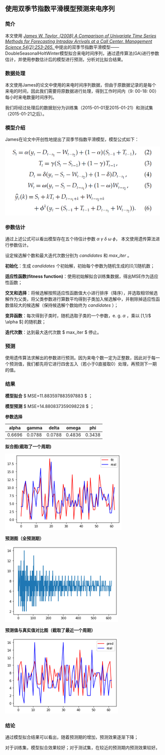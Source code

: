 ## 使用双季节指数平滑模型预测来电序列

### 简介

本文使用  *[James W. Taylor, (2008) A Comparison of Univariate Time Series Methods for Forecasting Intraday Arrivals at a Call Center. Management Science 54(2):253-265. ](https://doi.org/10.1287/mnsc.1070.0786)* 中提出的双季节指数平滑模型——DoubleSeasonalHoltWinter模型拟合来电时间序列，通过遗传算法(GA)进行参数估计，并使用参数估计后的模型进行预测，分析对比拟合结果。



### 数据处理

本文使用James的论文中使用的来电时间序列数据，但由于原数据记录的是每个来电的时间，因此我们需要将原数据进行处理，得到工作时间内（9: 00-18: 00）每小时来电数量时间序列。

我们将经过处理后的数据划分为训练集（2015-01-01至2015-01-21）和测试集（2015-01-21之后）。



### 模型介绍

James在论文中开创性地提出了双季节指数平滑模型，模型公式如下：

![模型公式](figure/模型公式.png)



### 参数估计

通过上述公式可以看出模型存在五个待估计参数 $\alpha\ \gamma\ \delta\ \omega\ \phi$， 本文使用遗传算法进行参数估计。

设定候选解个数和最大迭代次数分别为 $candidates$ 和 $max\_iter$ 。

**初始化**：生成 $candidates$ 个初始解，初始每个参数为随机生成的[0,1]随机数；

**适应性函数(fitness function)**：使用初始解拟合训练集数据，得出MSE作为适应性函数；

**交叉和选择**：将候选解按照适应性函数值大小进行排序（降序），并选取相邻候选解作为父类，将父类参数进行算数平均得到子类加入候选解中，并剔除掉适应性函数值较大的候选解（保持候选解个数始终为 $candidates$ ）；

**变异函数**：每次得到子类时，随机选取子类的一个参数，e. g. $\alpha$ ，乘以 [1,1/$ \alpha $] 的随机数；

**迭代次数**：达到最大迭代次数 $ max\_iter $ 停止。



### 预测

使用遗传算法求解出的参数进行预测。因为来电个数一定为正整数，因此对于每一个预测值，我们都先将它进行四舍五入（若小于0直接取0）处理，再预测下一期的值。



### 结果

**模型拟合** $ MSE=11.883597883597883 $ ；

**模型预测** $ MSE=14.880837359098228 $ ；

**参数选择** 

| alpha  | gamma  | delta  | omega  | phi    |
| ------ | ------ | ------ | ------ | ------ |
| 0.6696 | 0.0788 | 0.0788 | 0.4836 | 0.3438 |

**拟合图(截取了一个周期)**

![拟合图](figure/fit_plot.png)

**预测图（全预测期）**

![预测图](figure/pred_plot.png)

**预测值与真实值对比图（截取了最近一个周期）**

![预测对比图](figure/pred_fit.png)



### 结论

通过模型拟合结果可以看出，随着预测期的增加，预测效果逐渐下降；

对于训练集，模型拟合效果较好；对于测试集，在较近的预测期内预测效果较好。